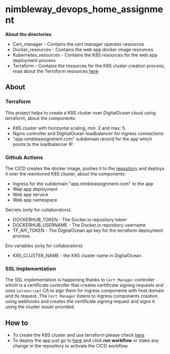 # nimbleway_devops_home_assignment

**About the directories**:
* Cert_manager - Contains the cert manager operator resources
* Docker_resources - Contains the web app docker image resources
* Kubernetes_resources - Contains the K8S resources for the web app deployment process
* Terraform - Contains the resources for the K8S cluster creation process, read about the Terroform resources [here](https://github.com/guyst16/nimbleway_devops_home_assignment/blob/main/Terraform/README.md)

## About
### Terraform
This project helps to create a K8S cluster over DigitalOcean cloud using terraform, about the components:
* K8S cluster with horizontal scaling, min: 2 and max: 5.
* Nginx controller and DigitialOcean loadbalancer for ingress connections
* "app.nimbleassignment.com" subdomain record for the app which points to the loadbalancer IP.

### Github Actions
The CICD creates the docker image, pushes it to the [repository](https://hub.docker.com/r/nimblewayhomeassignment/nimblewayhomeassignment/tags) and deploys it over the mentioned K8S cluster, about the components:
* Ingress for the subdomain "app.nimbleassignment.com" to the app
* Wep app deployment
* Web app service
* Web app namespace

Secrets (only for collaborators):
* DOCKERHUB_TOKEN - The Docker.io repository token
* DOCKERHUB_USERNAME - The Docker.io repository username
* TF_API_TOKEN - The DigitalOcean api key for the terraform deployment process.

Env variables (only for collaborators):
* K8S_CLUSTER_NAME - the K8S cluster name in DigitalOcean

### SSL Implementation
The SSL implementation is happening thanks to `Cert Manager` controller which is a certificate controller that creates certificate signing requests and uses `Letsencrypt` CA to sign them for ingress components with host domain and tls request.
The `Cert Manager` listens to ingress components creation using webhooks and creates the certificate signing request and signs it using the cluster issuer provided.

## How to
- To create the K8S cluster and use terraform please check [here](https://github.com/guyst16/nimbleway_devops_home_assignment/blob/main/Terraform/README.md)
- To deploy the app just go to [here](https://github.com/guyst16/nimbleway_devops_home_assignment/actions/workflows/main_workflow.yml) and click **run workflow** or make any change in the repository to activate the CICD workflow.
